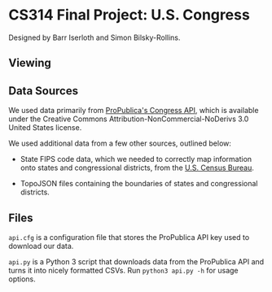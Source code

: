 # CS314 Final Project: U.S. Congress

Designed by Barr Iserloth and Simon Bilsky-Rollins.

## Viewing


## Data Sources

We used data primarily from [ProPublica's Congress API](https://projects.propublica.org/api-docs/congress-api/), which is available under the Creative Commons Attribution-NonCommercial-NoDerivs 3.0 United States license.

We used additional data from a few other sources, outlined below:

* State FIPS code data, which we needed to correctly map information onto states and congressional districts, from the [U.S. Census Bureau](https://www.census.gov/geo/reference/ansi_statetables.html).

* TopoJSON files containing the boundaries of states and congressional districts.


## Files

`api.cfg` is a configuration file that stores the ProPublica API key used to download our data.

`api.py` is a Python 3 script that downloads data from the ProPublica API and turns it into nicely formatted CSVs. Run `python3 api.py -h` for usage options.


